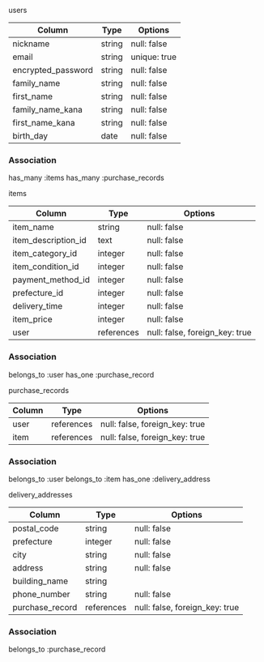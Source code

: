 users

|Column                       |Type   |Options         |
|-----------------------------|-------|----------------|
|nickname                     |string |null: false     |
|email                        |string |unique: true    |
|encrypted_password           |string |null: false     |
|family_name                  |string |null: false     |
|first_name                   |string |null: false     |
|family_name_kana             |string |null: false     |
|first_name_kana              |string |null: false     |
|birth_day                    |date   |null: false     |




### Association
has_many :items
has_many :purchase_records

items

|Column                          |Type     |Options                             |
|--------------------------------|---------|------------------------------------|
|item_name                       |string    |null: false                        |
|item_description_id             |text      |null: false                        |
|item_category_id                |integer   |null: false                        |
|item_condition_id               |integer   |null: false                        |
|payment_method_id               |integer   |null: false                        |
|prefecture_id                   |integer   |null: false                        |
|delivery_time                   |integer   |null: false                        |
|item_price                      |integer   |null: false                        |
|user                            |references|null: false, foreign_key: true     |

### Association
belongs_to :user
has_one :purchase_record

purchase_records

|Column                   |Type       |Options                            |
|-------------------------|-----------|-----------------------------------|
|user                     |references |null: false, foreign_key: true     |
|item                     |references |null: false, foreign_key: true     |

### Association
belongs_to :user
belongs_to :item
has_one :delivery_address

delivery_addresses

|Column                       |Type      |Options                            |
|-----------------------------|----------|-----------------------------------|
|postal_code                  |string    |null: false                        |
|prefecture                   |integer   |null: false                        |
|city                         |string    |null: false                        |
|address                      |string    |null: false                        |
|building_name                |string    |                                   |
|phone_number                 |string    |null: false                        |
|purchase_record              |references|null: false, foreign_key: true     |

### Association
belongs_to :purchase_record

